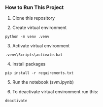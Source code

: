 ### How to Run This Project

1. Clone this repository

2. Create virtual environment
```
python -m venv .venv
```

3. Activate virtual environment
```
.venv\Scripts\activate.bat
```

4. Install packages
```
pip install -r requirements.txt
```

5. Run the notebook (svm.ipynb)

6. To deactivate virtual environment run this:
```
deactivate
```